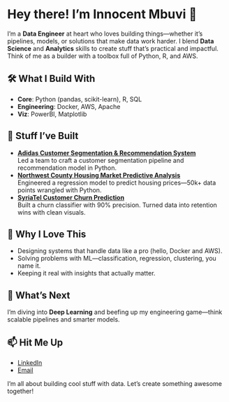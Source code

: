 # Hey there! I’m Innocent Mbuvi 👋

I’m a **Data Engineer** at heart who loves building things—whether it’s pipelines, models, or solutions that make data work harder. I blend **Data Science** and **Analytics** skills to create stuff that’s practical and impactful. Think of me as a builder with a toolbox full of Python, R, and AWS.

## 🛠️ What I Build With
- **Core**: Python (pandas, scikit-learn), R, SQL  
- **Engineering**: Docker, AWS, Apache  
- **Viz**: PowerBI, Matplotlib  

## 🌟 Stuff I’ve Built
- **[Adidas Customer Segmentation & Recommendation System](https://github.com/mbuvimuia/Adidas-Customer-Segmentation)**  
  Led a team to craft a customer segmentation pipeline and recommendation model in Python.   
- **[Northwest County Housing Market Predictive Analysis](https://github.com/mbuvimuia/Northwest-County-Housing-Analysis)**  
  Engineered a regression model to predict housing prices—50k+ data points wrangled with Python.  
- **[SyriaTel Customer Churn Prediction](https://github.com/mbuvimuia/SyriaTel_Customer_Churn_Prediction)**  
  Built a churn classifier with 90% precision. Turned data into retention wins with clean visuals.  

## 🔧 Why I Love This
- Designing systems that handle data like a pro (hello, Docker and AWS).  
- Solving problems with ML—classification, regression, clustering, you name it.  
- Keeping it real with insights that actually matter.  

## 🚀 What’s Next
I’m diving into **Deep Learning** and beefing up my engineering game—think scalable pipelines and smarter models. 

## 📫 Hit Me Up
- [LinkedIn](www.linkedin.com/in/innocent-mbuvi)  
- [Email](mailto:[innocent.mbuvi@gmail.com])  

I’m all about building cool stuff with data. Let’s create something awesome together!